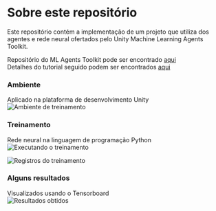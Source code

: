 ﻿# Sobre este repositório
Este repositório contém a implementação de um projeto que utiliza dos agentes e rede neural ofertados pelo 
Unity Machine Learning Agents Toolkit.

Repositório do ML Agents Toolkit pode ser encontrado [aqui](https://github.com/Unity-Technologies/ml-agents)  
Detalhes do tutorial seguido podem ser encontrados [aqui](https://github.com/Unity-Technologies/ml-agents/blob/release_10_docs/docs/Learning-Environment-Create-New.md#training-the-environment)  

### Ambiente
Aplicado na plataforma de desenvolvimento Unity  
![Ambiente de treinamento](/Docs/Images/enviroment)  

### Treinamento
Rede neural na linguagem de programação Python  
![Executando o treinamento](/Docs/Images/training)  

![Registros do treinamento](/Docs/Images/training-log)  

### Alguns resultados
Visualizados usando o Tensorboard  
![Resultados obtidos ](/Docs/Images/results)
